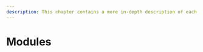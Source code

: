 ```yaml
---
description: This chapter contains a more in-depth description of each module
---
```


# Modules



